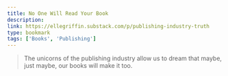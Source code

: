 ```yaml
---
title: No One Will Read Your Book
description:
link: https://ellegriffin.substack.com/p/publishing-industry-truth
type: bookmark
tags: ['Books', 'Publishing']
---
```


> The unicorns of the publishing industry allow us to dream that maybe, just maybe, our books will make it too.
